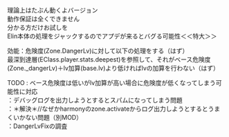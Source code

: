 理論上はたぶん動くよバージョン  
動作保証は全くできません  
分かる方だけお試しを  
Elin本体の処理をジャックするのでアプデが来るとバグる可能性＜＜特大＞＞

効能：危険度(Zone.DangerLv)に対して以下の処理をする（はず）  
最深到達層(EClass.player.stats.deepest)を参照して、それがベース危険度(Zone._dangerLv)＋lv加算(base.lv)より低ければlvの加算を行わない（はず）


TODO : ベース危険度は低いがlv加算が高い場合に危険度が低くなってしまう可能性に対応  
      ：デバッグログを出力しようとするとスパムになってしまう問題  
      ：＊解決＊//なぜかharmonyのzone.activateからログ出力しようとするとうまくいかない問題（別MOD）  
：DangerLvFixの調査
